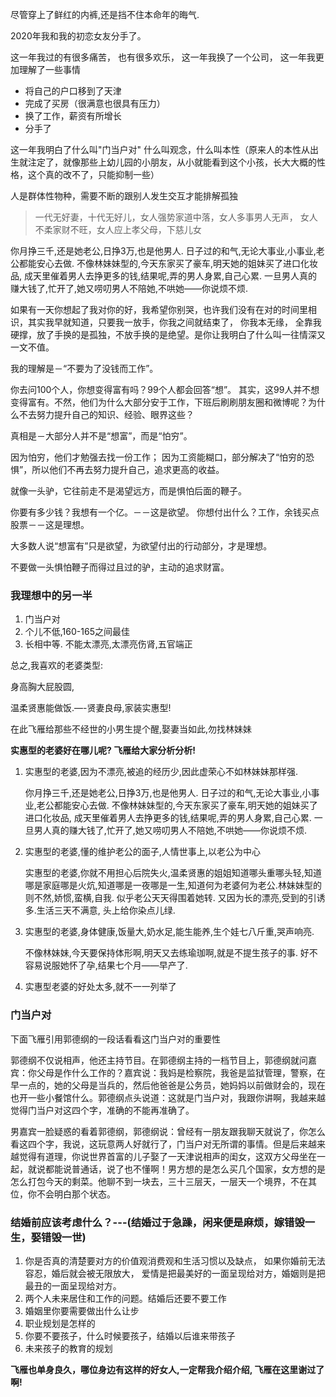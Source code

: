尽管穿上了鲜红的内裤,还是挡不住本命年的晦气.

2020年我和我的初恋女友分手了。

这一年我过的有很多痛苦， 也有很多欢乐，
这一年我换了一个公司，
这一年我更加理解了一些事情


* 将自己的户口移到了天津
* 完成了买房（很满意也很具有压力）
* 换了工作，薪资有所增长
* 分手了

这一年我明白了什么叫"门当户对" 什么叫观念，什么叫本性（原来人的本性从出生就注定了，就像那些上幼儿园的小朋友，从小就能看到这个小孩，长大大概的性格，这个真的改不了，只能抑制一些）



人是群体性物种，需要不断的跟别人发生交互才能排解孤独

> 一代无好妻，十代无好儿，女人强势家道中落，女人多事男人无声， 女人不柔家财不旺，女人应上孝父母，下慈儿女


你月挣三千,还是她老公,日挣3万,也是他男人. 日子过的和气,无论大事业,小事业,老公都能安心去做.
不像林妹妹型的,今天东家买了豪车,明天她的姐妹买了进口化妆品, 成天里催着男人去挣更多的钱,结果呢,弄的男人身累,自己心累. 一旦男人真的赚大钱了,忙开了,她又唠叨男人不陪她,不哄她——你说烦不烦.


如果有一天你想起了我对你的好，我希望你别哭，也许我们没有在对的时间里相识，其实我早就知道，只要我一放手，你我之间就结束了， 你我本无缘，  全靠我硬撑，放了手换的是孤独，不放手换的是绝望。是你让我明白了什么叫一往情深又一文不值。



我的理解是－“不要为了没钱而工作”。

你去问100个人，你想变得富有吗？99个人都会回答“想”。
其实，这99人并不想变得富有。不然，他们为什么大部分安于工作，下班后刷刷朋友圈和微博呢？为什么不去努力提升自己的知识、经验、眼界这些？

真相是－大部分人并不是“想富”，而是“怕穷”。

因为怕穷，他们才勉强去找一份工作；
因为工资能糊口，部分解决了“怕穷的恐惧”，所以他们不再去努力提升自己，追求更高的收益。

就像一头驴，它往前走不是渴望远方，而是惧怕后面的鞭子。

你要有多少钱？我想有一个亿。－－这是欲望。
你想付出什么？工作，余钱买点股票－－这是理想。

大多数人说“想富有”只是欲望，为欲望付出的行动部分，才是理想。

不要做一头惧怕鞭子而得过且过的驴，主动的追求财富。




### 我理想中的另一半

1. 门当户对
2. 个儿不低,160-165之间最佳
3. 长相中等. 不能太漂亮,太漂亮伤肾,五官端正

总之,我喜欢的老婆类型:

身高胸大屁股圆,

温柔贤惠能做饭.—-贤妻良母,家装实惠型!


在此飞雁给那些不经世的小男生提个醒,娶妻当如此,勿找林妹妹

**实惠型的老婆好在哪儿呢? 飞雁给大家分析分析!**

1. 实惠型的老婆,因为不漂亮,被追的经历少,因此虚荣心不如林妹妹那样强.

    你月挣三千,还是她老公,日挣3万,也是他男人. 日子过的和气,无论大事业,小事业,老公都能安心去做.
不像林妹妹型的,今天东家买了豪车,明天她的姐妹买了进口化妆品, 成天里催着男人去挣更多的钱,结果呢,弄的男人身累,自己心累. 一旦男人真的赚大钱了,忙开了,她又唠叨男人不陪她,不哄她——你说烦不烦.

2. 实惠型的老婆,懂的维护老公的面子,人情世事上,以老公为中心

   实惠型的老婆,你就不用担心后院失火,温柔贤惠的姐姐知道哪头重哪头轻,知道哪是家庭哪是火炕,知道哪是一夜哪是一生,知道何为老婆何为老公.林妹妹型的则不然,娇惯,蛮横,自我. 似乎老公天天得围着她转. 又因为长的漂亮,受到的引诱多.生活三天不满意, 头上给你染点儿绿.

3. 实惠型的老婆,身体健康,饭量大,奶水足,能生能养,生个娃七八斤重,哭声响亮.

    不像林妹妹,今天要保持体形啊,明天又去练瑜珈啊,就是不提生孩子的事. 好不容易说服她怀了孕,结果七个月——早产了.
4. 实惠型老婆的好处太多,就不一一列举了
### 门当户对

下面飞雁引用郭德纲的一段话看看这门当户对的重要性

郭德纲不仅说相声，他还主持节目。在郭德纲主持的一档节目上，郭德纲就问嘉宾：你父母是作什么工作的？嘉宾说：我妈是检察院，我爸是监狱管理，警察，在早一点的，她的父母是当兵的，然后他爸爸是公务员，她妈妈以前做财会的，现在也开一些小餐馆什么。郭德纲点头说道：这就是门当户对，我跟你讲啊，我越来越觉得门当户对这四个字，准确的不能再准确了。


男嘉宾一脸疑惑的看着郭德纲，郭德纲说：曾经有一朋友跟我聊天就说了，你怎么看这四个字，我说，这玩意两人好就行了，门当户对无所谓的事情。但是后来越来越觉得有道理，你说世界首富的儿子娶了一天津说相声的闺女，这双方父母坐在一起，就说都能说普通话，说了也不懂啊！男方想的是怎么买几个国家，女方想的是怎么打包今天的剩菜。他聊不到一块去，三十三层天，一层天一个境界，不在其位，你不会明白那个状态。

### 结婚前应该考虑什么？---(结婚过于急躁，闲来便是麻烦，嫁错毁一生，娶错毁一世)

1. 你是否真的清楚要对方的价值观消费观和生活习惯以及缺点， 如果你婚前无法容忍，婚后就会被无限放大， 爱情是把最美好的一面呈现给对方，婚姻则是把最丑的一面呈现给对方。
2. 两个人未来居住和工作的问题。结婚后还要不要工作
3. 婚姻里你要需要做出什么让步
4. 职业规划是怎样的
5. 你要不要孩子，什么时候要孩子，结婚以后谁来带孩子
6. 未来孩子的教育的规划


**飞雁也单身良久，哪位身边有这样的好女人,一定帮我介绍介绍, 飞雁在这里谢过了啊!**


















